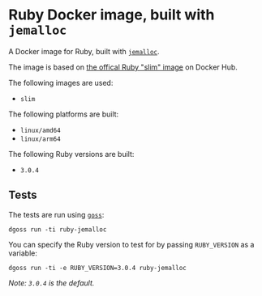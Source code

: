 # Ruby Docker image, built with `jemalloc`

A Docker image for Ruby, built with [`jemalloc`](https://scalingo.com/blog/improve-ruby-application-memory-jemalloc).

The image is based on [the offical Ruby "slim" image](https://hub.docker.com/_/ruby) on Docker Hub.

The following images are used:

- `slim`

The following platforms are built:

- `linux/amd64`
- `linux/arm64`


The following Ruby versions are built:

- `3.0.4`

## Tests

The tests are run using [`goss`](https://github.com/aelsabbahy/goss):

```console
dgoss run -ti ruby-jemalloc
```

You can specify the Ruby version to test for by passing `RUBY_VERSION` as a variable:

```console
dgoss run -ti -e RUBY_VERSION=3.0.4 ruby-jemalloc
```

_Note: `3.0.4` is the default._

